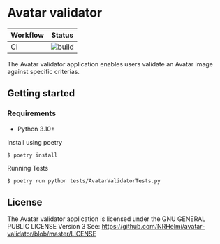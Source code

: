 # Avatar validator

| Workflow | Status |
| --------------------------- | ---------------------------------------------------------------------- |
| CI | ![build](https://github.com/NRHelmi/avatar-validator/actions/workflows/build.yaml/badge.svg) |

The Avatar validator application enables users validate an Avatar image against specific criterias.


## Getting started

### Requirements

* Python 3.10+

Install using poetry

```console
$ poetry install

```

Running Tests

```console
$ poetry run python tests/AvatarValidatorTests.py

```


## License

The Avatar validator application is licensed under the
GNU GENERAL PUBLIC LICENSE Version 3 See:
https://github.com/NRHelmi/avatar-validator/blob/master/LICENSE

